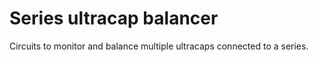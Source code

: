 Series ultracap balancer
========================

Circuits to monitor and balance multiple ultracaps connected to a series.


